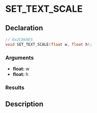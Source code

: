 # SET_TEXT_SCALE

## Declaration
```cpp
// 0x2C069E5
void SET_TEXT_SCALE(float w, float h);
```

### Arguments
- **float:** w
- **float:** h

### Results

## Description
